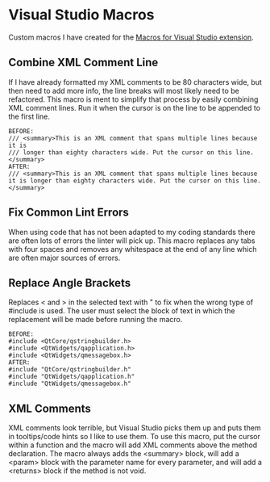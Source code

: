 # Visual Studio Macros

Custom macros I have created for the [Macros for Visual Studio extension](https://marketplace.visualstudio.com/items?itemName=VisualStudioPlatformTeam.MacrosforVisualStudio).

## Combine XML Comment Line
If I have already formatted my XML comments to be 80 characters wide, but then need to add more info, the line breaks will most likely need to be refactored. This macro is ment to simplify that process by easily combining XML comment lines. Run it when the cursor is on the line to be appended to the first line.
```
BEFORE:
/// <summary>This is an XML comment that spans multiple lines because it is
/// longer than eighty characters wide. Put the cursor on this line.</summary>
AFTER:
/// <summary>This is an XML comment that spans multiple lines because it is longer than eighty characters wide. Put the cursor on this line.</summary>
```

## Fix Common Lint Errors
When using code that has not been adapted to my coding standards there are often lots of errors the linter will pick up. This macro replaces any tabs with four spaces and removes any whitespace at the end of any line which are often major sources of errors.

## Replace Angle Brackets
Replaces < and > in the selected text with " to fix when the wrong type of #include is used. The user must select the block of text in which the replacement will be made before running the macro.
```
BEFORE:
#include <QtCore/qstringbuilder.h>
#include <QtWidgets/qapplication.h>
#include <QtWidgets/qmessagebox.h>
AFTER:
#include "QtCore/qstringbuilder.h"
#include "QtWidgets/qapplication.h"
#include "QtWidgets/qmessagebox.h"
```

## XML Comments
XML comments look terrible, but Visual Studio picks them up and puts them in tooltips/code hints so I like to use them. To use this macro, put the cursor within a function and the macro will add XML comments above the method declaration. The macro always adds the \<summary\> block, will add a \<param\> block with the parameter name for every parameter, and will add a \<returns\> block if the method is not void.
